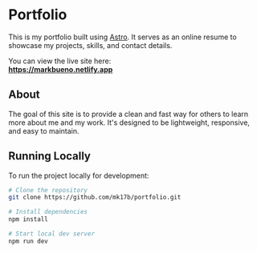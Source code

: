 # Portfolio

This is my portfolio built using [Astro](https://astro.build/). It serves as an online resume to showcase my projects, skills, and contact details.

You can view the live site here:  
**https://markbueno.netlify.app**

## About

The goal of this site is to provide a clean and fast way for others to learn more about me and my work. It's designed to be lightweight, responsive, and easy to maintain.

## Running Locally
To run the project locally for development:

```bash
# Clone the repository
git clone https://github.com/mk17b/portfolio.git

# Install dependencies
npm install

# Start local dev server
npm run dev
